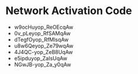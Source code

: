 # Network Activation Code
* w9ocHuyop_ReOEcqAw
* 0v_pLeyop_RfSAMqAw
* dTegfOyop_RfMlsqAw
* u8w6Qeyop_Ze79wqAw
* 4J4QC-yop_ZeB8UqAw
* e5ipduyop_ZaIsUqAw
* NGwJB-yop_Za_y0qAw